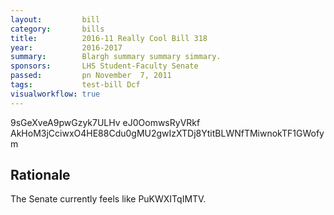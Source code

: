 ```yaml
---
layout:         bill
category:       bills
title:          2016-11 Really Cool Bill 318
year:           2016-2017
summary:        Blargh summary summary simmary.
sponsors:       LHS Student-Faculty Senate
passed:         pn November  7, 2011
tags:           test-bill Dcf
visualworkflow: true
---
```



9sGeXveA9pwGzyk7ULHv eJ0OomwsRyVRkf AkHoM3jCciwxO4HE88Cdu0gMU2gwIzXTDj8YtitBLWNfTMiwnokTF1GWofym 




Rationale
---------
The Senate currently feels like PuKWXITqIMTV.
